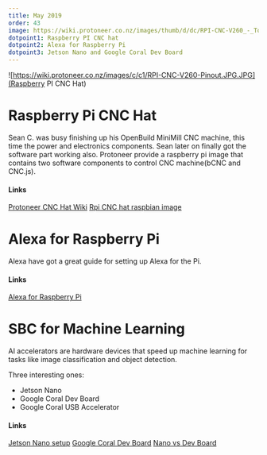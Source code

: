 ```yaml
---
title: May 2019
order: 43
image: https://wiki.protoneer.co.nz/images/thumb/d/dc/RPI-CNC-V260_-_Top_-_Pololu.JPG/640px-RPI-CNC-V260_-_Top_-_Pololu.JPG
dotpoint1: Raspberry PI CNC hat
dotpoint2: Alexa for Raspberry Pi
dotpoint3: Jetson Nano and Google Coral Dev Board
---
```

![https://wiki.protoneer.co.nz/images/c/c1/RPI-CNC-V260-Pinout.JPG.JPG](Raspberry PI CNC Hat)

# Raspberry Pi CNC Hat

Sean C. was busy finishing up his OpenBuild MiniMill CNC machine, this time the power and electronics components. Sean later on finally
got the software part working also. Protoneer provide a raspberry pi image that contains two software components to control
CNC machine(bCNC and CNC.js). 

#### Links

[Protoneer CNC Hat Wiki](https://wiki.protoneer.co.nz/Raspberry_Pi_CNC)
[Rpi CNC hat raspbian image](https://wiki.protoneer.co.nz/Raspberry_Pi_CNC_-_Quick_Start_Guide)


# Alexa for Raspberry Pi
Alexa have got a great guide for setting up Alexa for the Pi.


#### Links
[Alexa for Raspberry Pi](https://developer.amazon.com/docs/alexa-voice-service/set-up-raspberry-pi.html)

# SBC for Machine Learning
AI accelerators are hardware devices that speed up machine learning for tasks like image classification and object detection.

Three interesting ones:
* Jetson Nano
* Google Coral Dev Board
* Google Coral USB Accelerator

#### Links
[Jetson Nano setup](https://www.pyimagesearch.com/2019/05/06/getting-started-with-the-nvidia-jetson-nano/)
[Google Coral Dev Board](https://medium.com/@aallan/hands-on-with-the-coral-dev-board-adbcc317b6af)
[Nano vs Dev Board](https://towardsdatascience.com/google-coral-edge-tpu-board-vs-nvidia-jetson-nano-dev-board-hardware-comparison-31660a8bda88)

